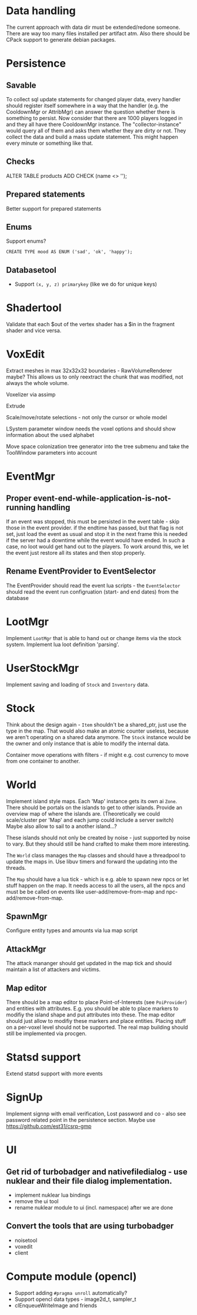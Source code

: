 # Data handling

The current approach with data dir must be extended/redone someone. There are way too many files installed per artifact atm. Also there should be CPack support to generate debian packages.

# Persistence
## Savable

To collect sql update statements for changed player data, every handler should register itself somewhere in a way that the handler (e.g. the CooldownMgr or AttribMgr) can answer the question whether there is something to persist.
Now consider that there are 1000 players logged in and they all have there CooldownMgr instance. The "collector-instance" would query all of them and asks them whether they are dirty or not. They collect the data and build a mass update statement. This might happen every minute or something like that.

## Checks

ALTER TABLE products ADD CHECK (name <> '');

## Prepared statements

Better support for prepared statements

## Enums

Support enums?

    CREATE TYPE mood AS ENUM ('sad', 'ok', 'happy');

## Databasetool

* Support `(x, y, z) primarykey` (like we do for unique keys)

# Shadertool

Validate that each $out of the vertex shader has a $in in the fragment shader and vice versa.

# VoxEdit

Extract meshes in max 32x32x32 boundaries - RawVolumeRenderer maybe? This allows us to only reextract the chunk that was modified, not always the whole volume.

Voxelizer via assimp

Extrude

Scale/move/rotate selections - not only the cursor or whole model

LSystem parameter window needs the voxel options and should show information about the used alphabet

Move space colonization tree generator into the tree submenu and take the ToolWindow parameters into account

# EventMgr

## Proper event-end-while-application-is-not-running handling

If an event was stopped, this must be persisted in the event table - skip those in the event provider. if the endtime has passed, but that flag is not set, just load the event as usual and stop it in the next frame this is needed if the server had a downtime while the event would have ended. In such a case, no loot would get hand out to the players. To work around this, we let the event just restore all its states and then stop properly.

## Rename EventProvider to EventSelector

The EventProvider should read the event lua scripts - the `EventSelector` should read the event run configruation (start- and end dates) from the database

# LootMgr

Implement `LootMgr` that is able to hand out or change items via the stock system. Implement lua loot definition 'parsing'.

# UserStockMgr

Implement saving and loading of `Stock` and `Inventory` data.

# Stock

Think about the design again - `Item` shouldn't be a shared_ptr, just use the type in the map. That would also make an atomic counter useless, because we aren't operating on a shared data anymore. The `Stock` instance would be the owner and only instance that is able to modify the internal data.

Container move operations with filters - if might e.g. cost currency to move from one container to another.

# World

Implement island style maps. Each 'Map' instance gets its own ai `Zone`. There should be portals on the islands to get to other islands. Provide an overview map of where the islands are.
(Theoretically we could scale/cluster per 'Map' and each jump could include a server switch)
Maybe also allow to sail to a another island...?

These islands should not only be created by noise - just supported by noise to vary. But they should still be hand crafted to make them more interesting.

The `World` class manages the `Map` classes and should have a threadpool to update the maps in. Use libuv timers and forward the updating into the threads.

The `Map` should have a lua tick - which is e.g. able to spawn new npcs or let stuff happen on the map. It needs access to all the users, all the npcs and must be be called on events like user-add/remove-from-map and npc-add/remove-from-map.

## SpawnMgr

Configure entity types and amounts via lua map script

## AttackMgr

The attack mananger should get updated in the map tick and should maintain a list of attackers and victims.

## Map editor

There should be a map editor to place Point-of-Interests (see `PoiProvider`) and entities with attributes. E.g. you should be able to place markers to modifiy the island shape and put attributes into these. The map editor should just allow to modifiy these markers and place entities. Placing stuff on a per-voxel level should not be supported. The real map building should still be implemented via procgen.

# Statsd support

Extend statsd support with more events

# SignUp

Implement signnp with email verification, Lost password and co - also see password related point in the persistence section.
Maybe use https://github.com/est31/csrp-gmp

# UI

## Get rid of turbobadger and nativefiledialog - use nuklear and their file dialog implementation.

- implement nuklear lua bindings
- remove the ui tool
- rename nuklear module to ui (incl. namespace) after we are done

## Convert the tools that are using turbobadger
- noisetool
- voxedit
- client

# Compute module (opencl)

- Support adding `#pragma unroll` automatically?
- Support opencl data types - image2d_t, sampler_t
- clEnqueueWriteImage and friends
